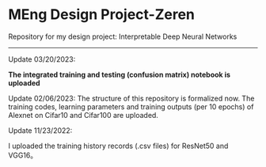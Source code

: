 # MEng Design Project-Zeren
 Repository for my design project: Interpretable Deep Neural Networks

----------------------------------------------------------
Update 03/20/2023:

**The integrated training and testing (confusion matrix) notebook is uploaded** 


Update 02/06/2023:
The structure of this repository is formalized now. 
The training codes, learning parameters and training outputs (per 10 epochs) of Alexnet on Cifar10 and Cifar100 are uploaded.

Update 11/23/2022:

I uploaded the training history records (.csv files) for ResNet50 and VGG16。


